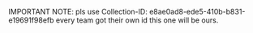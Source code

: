 IMPORTANT NOTE:
pls use Collection-ID: e8ae0ad8-ede5-410b-b831-e19691f98efb
every team got their own id this one will be ours.

